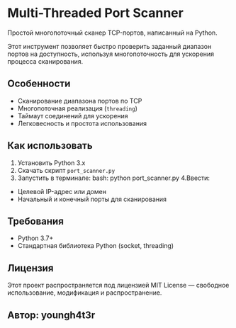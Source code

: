 # Multi-Threaded Port Scanner

Простой многопоточный сканер TCP-портов, написанный на Python.

Этот инструмент позволяет быстро проверить заданный диапазон портов на доступность, используя многопоточность для ускорения процесса сканирования.

## Особенности
- Сканирование диапазона портов по TCP
- Многопоточная реализация (`threading`)
- Таймаут соединений для ускорения
- Легковесность и простота использования

## Как использовать

1. Установить Python 3.x
2. Скачать скрипт `port_scanner.py`
3. Запустить в терминале:
      bash:           python port_scanner.py
4.Ввести:
- Целевой IP-адрес или домен
- Начальный и конечный порты для сканирования

## Требования
- Python 3.7+
- Стандартная библиотека Python (socket, threading)

## Лицензия
Этот проект распространяется под лицензией MIT License — свободное использование, модификация и распространение.

## Автор: youngh4t3r

